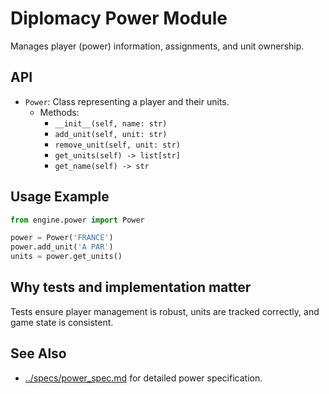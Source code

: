 # Diplomacy Power Module

Manages player (power) information, assignments, and unit ownership.

## API
- `Power`: Class representing a player and their units.
  - Methods:
    - `__init__(self, name: str)`
    - `add_unit(self, unit: str)`
    - `remove_unit(self, unit: str)`
    - `get_units(self) -> list[str]`
    - `get_name(self) -> str`

## Usage Example
```python
from engine.power import Power

power = Power('FRANCE')
power.add_unit('A PAR')
units = power.get_units()
```

## Why tests and implementation matter
Tests ensure player management is robust, units are tracked correctly, and game state is consistent.

## See Also
- [../specs/power_spec.md](../../specs/power_spec.md) for detailed power specification.
